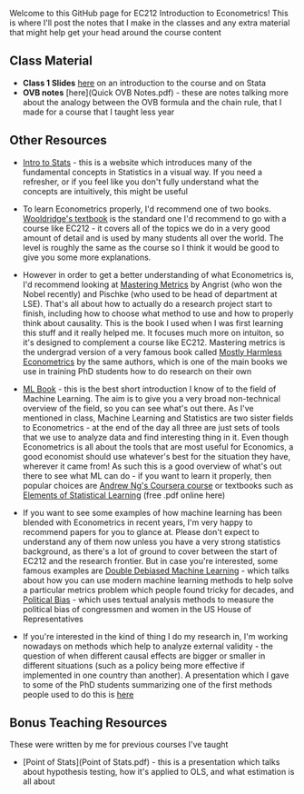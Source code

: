 Welcome to this GitHub page for EC212 Introduction to Econometrics! This is where I'll post the notes that I make in the classes and any extra material that might help get your head around the course content

## Class Material
* **Class 1 Slides** [here](First_EC212_Class.pdf) on an introduction to the course and on Stata
* **OVB notes** [here](Quick OVB Notes.pdf) - these are notes talking more about the analogy between the OVB formula and the chain rule, that I made for a course that I taught less year

## Other Resources
* [Intro to Stats](https://seeing-theory.brown.edu) - this is a website which introduces many of the fundamental concepts in Statistics in a visual way. If you need a refresher, or if you feel like you don't fully understand what the concepts are intuitively, this might be useful

* To learn Econometrics properly, I'd recommend one of two books. [Wooldridge's textbook](https://economics.ut.ac.ir/documents/3030266/14100645/Jeffrey_M._Wooldridge_Introductory_Econometrics_A_Modern_Approach__2012.pdf) is the standard one I'd recommend to go with a course like EC212 - it covers all of the topics we do in a very good amount of detail and is used by many students all over the world. The level is roughly the same as the course so I think it would be good to give you some more explanations. 

* However in order to get a better understanding of what Econometrics is​, I'd recommend looking at [Mastering Metrics](https://www.masteringmetrics.com) by Angrist (who won the Nobel recently) and Pischke (who used to be head of department at LSE). That's all about how to actually do a research project start to finish, including how to choose what method to use and how to properly think about causality. This is the book I used when I was first learning this stuff and it really helped me. It focuses much more on intuiton, so it's designed to complement a course like EC212. Mastering metrics is the undergrad version of a very famous book called [Mostly Harmless Econometrics](https://www.mostlyharmlesseconometrics.com) by the same authors, which is one of the main books we use in training PhD students how to do research on their own

* [ML Book](http://ema.cri-info.cm/wp-content/uploads/2019/07/2019BurkovTheHundred-pageMachineLearning.pdf) - this is the best short introduction I know of to the field of Machine Learning. The aim is to give you a very broad non-technical overview of the field, so you can see what's out there. As I've mentioned in class, Machine Learning and Statistics are two sister fields to Econometrics - at the end of the day all three are just sets of tools that we use to analyze data and find interesting thing in it. Even though Econometrics is all about the tools that are most useful for Economics, a good economist should use whatever's best for the situation they have, wherever it came from! As such this is a good overview of what's out there to see what ML can do - if you want to learn it properly, then popular choices are [Andrew Ng's Coursera course](https://www.coursera.org/learn/machine-learning) or textbooks such as [Elements of Statistical Learning](https://hastie.su.domains/ElemStatLearn/) (free .pdf online here)

* If you want to see some examples of how machine learning has been blended with Econometrics in recent years, I'm very happy to recommend papers for you to glance at. Please don't expect to understand any of them now unless you have a very strong statistics background, as there's a lot of ground to cover between the start of EC212 and the research frontier. But in case you're interested, some famous examples are [Double Debiased Machine Learning](https://academic.oup.com/ectj/article/21/1/C1/5056401) - which talks about how you can use modern machine learning methods to help solve a particular metrics problem which people found tricky for decades, and [Political Bias](https://scholar.harvard.edu/files/shapiro/files/politext.pdf) - which uses textual analysis methods to measure the political bias of congressmen and women in the US House of Representatives

* If you're interested in the kind of thing I do my research in, I'm working nowadays on methods which help to analyze external validity - the question of when different causal effects are bigger or smaller in different situations (such as a policy being more effective if implemented in one country than another). A presentation which I gave to some of the PhD students summarizing one of the first methods people used to do this is [here](Bayes_Hierarchical_Models_etc.pdf)
	
## Bonus Teaching Resources
These were written by me for previous courses I've taught
* [Point of Stats](Point of Stats.pdf) - this is a presentation which talks about hypothesis testing, how it's applied to OLS, and what estimation is all about